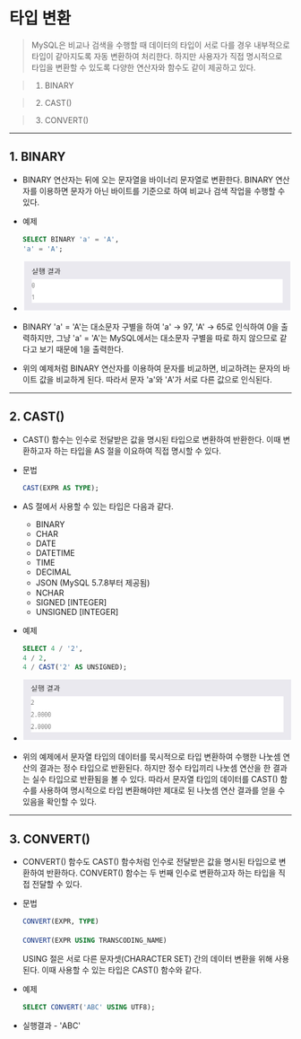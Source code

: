 # 타입 변환
> MySQL은 비교나 검색을 수행할 때 데이터의 타입이 서로 다를 경우 내부적으로 타입이 같아지도록 자동 변환하여 처리한다. 하지만 사용자가 직접 명시적으로 타입을 변환할 수 있도록 다양한 연산자와 함수도 같이 제공하고 있다.

> 1. BINARY

> 2. CAST()

> 3. CONVERT()
***

## 1. BINARY

* BINARY 연산자는 뒤에 오는 문자열을 바이너리 문자열로 변환한다. BINARY 연산자를 이용하면 문자가 아닌 바이트를 기준으로 하여 비교나 검색 작업을 수행할 수 있다.

* 예제
  ```SQL
  SELECT BINARY 'a' = 'A',
  'a' = 'A';
  ```

* <img src="../../images/4_19.PNG" width="600"/>
* BINARY 'a' = 'A'는 대소문자 구별을 하여 'a' -> 97, 'A' -> 65로 인식하여 0을 출력하지만, 그냥 'a' = 'A'는 MySQL에서는 대소문자 구별을 따로 하지 않으므로 같다고 보기 때문에 1을 출력한다.

* 위의 예제처럼 BINARY 연산자를 이용하여 문자를 비교하면, 비교하려는 문자의 바이트 값을 비교하게 된다. 따라서 문자 'a'와 'A'가 서로 다른 값으로 인식된다.
***

## 2. CAST()

* CAST() 함수는 인수로 전달받은 값을 명시된 타입으로 변환하여 반환한다. 이때 변환하고자 하는 타입을 AS 절을 이요하여 직접 명시할 수 있다.

* 문법
  ```SQL
  CAST(EXPR AS TYPE);
  ```

* AS 절에서 사용할 수 있는 타입은 다음과 같다.
  * BINARY
  * CHAR
  * DATE
  * DATETIME
  * TIME
  * DECIMAL
  * JSON (MySQL 5.7.8부터 제공됨)
  * NCHAR
  * SIGNED [INTEGER]
  * UNSIGNED [INTEGER]

* 예제
  ```SQL
  SELECT 4 / '2',
  4 / 2,
  4 / CAST('2' AS UNSIGNED);
  ```

* <img src="../../images/4_20.PNG" width="600"/>

* 위의 예제에서 문자열 타입의 데이터를 묵시적으로 타입 변환하여 수행한 나눗셈 연산의 결과는 정수 타입으로 반환된다. 하지만 정수 타입끼리 나눗셈 연산을 한 결과는 실수 타입으로 반환됨을 볼 수 있다. 따라서 문자열 타입의 데이터를 CAST() 함수를 사용하여 명시적으로 타입 변환해야만 제대로 된 나눗셈 연산 결과를 얻을 수 있음을 확인할 수 있다.
***

## 3. CONVERT()

* CONVERT() 함수도 CAST() 함수처럼 인수로 전달받은 값을 명시된 타입으로 변환하여 반환하다. CONVERT() 함수는 두 번째 인수로 변환하고자 하는 타입을 직접 전달할 수 있다.

* 문법
  ```SQL
  CONVERT(EXPR, TYPE)

  CONVERT(EXPR USING TRANSCODING_NAME)
  ```
  USING 절은 서로 다른 문자셋(CHARACTER SET) 간의 데이터 변환을 위해 사용된다. 이때 사용할 수 있는 타입은 CAST() 함수와 같다.

* 예제
  ```SQL
  SELECT CONVERT('ABC' USING UTF8);
  ```

* 실행결과 - 'ABC'
